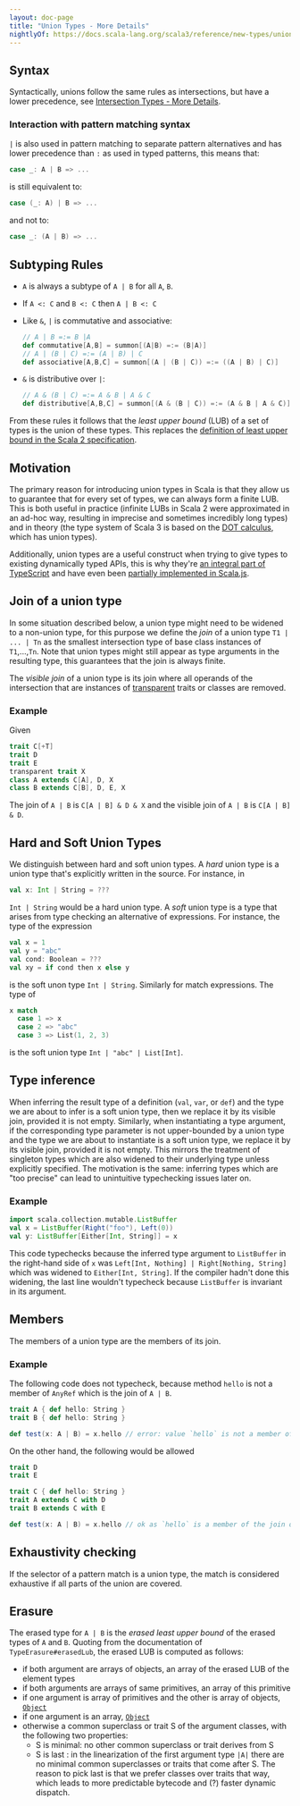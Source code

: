 ```yaml
---
layout: doc-page
title: "Union Types - More Details"
nightlyOf: https://docs.scala-lang.org/scala3/reference/new-types/union-types-spec.html
---
```


## Syntax

Syntactically, unions follow the same rules as intersections, but have a lower precedence, see
[Intersection Types - More Details](./intersection-types-spec.md).

### Interaction with pattern matching syntax
`|` is also used in pattern matching to separate pattern alternatives and has
lower precedence than `:` as used in typed patterns, this means that:

```scala sc:nocompile
case _: A | B => ...
```

is still equivalent to:

```scala sc:nocompile
case (_: A) | B => ...
```

and not to:

```scala sc:nocompile
case _: (A | B) => ...
```

## Subtyping Rules

- `A` is always a subtype of `A | B` for all `A`, `B`.
- If `A <: C` and `B <: C` then `A | B <: C`
- Like `&`, `|` is commutative and associative:

  ```scala
  // A | B =:= B |A
  def commutative[A,B] = summon[(A|B) =:= (B|A)]
  // A | (B | C) =:= (A | B) | C
  def associative[A,B,C] = summon[(A | (B | C)) =:= ((A | B) | C)] 
  ```

- `&` is distributive over `|`:

  ```scala
  // A & (B | C) =:= A & B | A & C
  def distributive[A,B,C] = summon[(A & (B | C)) =:= (A & B | A & C)]
  ```

From these rules it follows that the _least upper bound_ (LUB) of a set of types
is the union of these types. This replaces the
[definition of least upper bound in the Scala 2 specification](https://www.scala-lang.org/files/archive/spec/2.13/03-types.html#least-upper-bounds-and-greatest-lower-bounds).

## Motivation

The primary reason for introducing union types in Scala is that they allow us to
guarantee that for every set of types, we can always form a finite LUB. This is
both useful in practice (infinite LUBs in Scala 2 were approximated in an ad-hoc
way, resulting in imprecise and sometimes incredibly long types) and in theory
(the type system of Scala 3 is based on the
[DOT calculus](https://infoscience.epfl.ch/record/227176/files/soundness_oopsla16.pdf),
which has union types).

Additionally, union types are a useful construct when trying to give types to existing
dynamically typed APIs, this is why they're [an integral part of TypeScript](https://www.typescriptlang.org/docs/handbook/advanced-types.html#union-types)
and have even been [partially implemented in Scala.js](https://github.com/scala-js/scala-js/blob/master/library/src/main/scala/scala/scalajs/js/Union.scala).

## Join of a union type

In some situation described below, a union type might need to be widened to
a non-union type, for this purpose we define the _join_ of a union type `T1 |
... | Tn` as the smallest intersection type of base class instances of
`T1`,...,`Tn`. Note that union types might still appear as type arguments in the
resulting type, this guarantees that the join is always finite.

The _visible join_ of a union type is its join where all operands of the intersection that
are instances of [transparent](../other-new-features/transparent-traits.md) traits or classes are removed.


### Example

Given

```scala
trait C[+T]
trait D
trait E
transparent trait X
class A extends C[A], D, X
class B extends C[B], D, E, X
```

The join of `A | B` is `C[A | B] & D & X` and the visible join of `A | B` is `C[A | B] & D`.

## Hard and Soft Union Types

We distinguish between hard and soft union types. A _hard_ union type is a union type that's explicitly
written in the source. For instance, in
```scala sc-name:hardunion
val x: Int | String = ???
```
`Int | String` would be a hard union type. A _soft_ union type is a type that arises from type checking
an alternative of expressions. For instance, the type of the expression
```scala sc-name:softunion
val x = 1
val y = "abc"
val cond: Boolean = ???
val xy = if cond then x else y
```
is the soft unon type `Int | String`. Similarly for match expressions. The type of
```scala sc-compile-with:softunion
x match
  case 1 => x
  case 2 => "abc"
  case 3 => List(1, 2, 3)
```
is the soft union type `Int | "abc" | List[Int]`.


## Type inference

When inferring the result type of a definition (`val`, `var`, or `def`) and the
type we are about to infer is a soft union type, then we replace it by its visible join,
provided it is not empty.
Similarly, when instantiating a type argument, if the corresponding type
parameter is not upper-bounded by a union type and the type we are about to
instantiate is a soft union type, we replace it by its visible join, provided it is not empty.
This mirrors the
treatment of singleton types which are also widened to their underlying type
unless explicitly specified. The motivation is the same: inferring types
which are "too precise" can lead to unintuitive typechecking issues later on.

### Example

```scala
import scala.collection.mutable.ListBuffer
val x = ListBuffer(Right("foo"), Left(0))
val y: ListBuffer[Either[Int, String]] = x
```

This code typechecks because the inferred type argument to `ListBuffer` in the
right-hand side of `x` was `Left[Int, Nothing] | Right[Nothing, String]` which
was widened to `Either[Int, String]`. If the compiler hadn't done this widening,
the last line wouldn't typecheck because `ListBuffer` is invariant in its
argument.


## Members

The members of a union type are the members of its join.

### Example

The following code does not typecheck, because method `hello` is not a member of
`AnyRef` which is the join of `A | B`.

```scala
trait A { def hello: String }
trait B { def hello: String }

def test(x: A | B) = x.hello // error: value `hello` is not a member of A | B
```

On the other hand, the following would be allowed

```scala
trait D
trait E

trait C { def hello: String }
trait A extends C with D
trait B extends C with E

def test(x: A | B) = x.hello // ok as `hello` is a member of the join of A | B which is C
```

## Exhaustivity checking

If the selector of a pattern match is a union type, the match is considered
exhaustive if all parts of the union are covered.

## Erasure

The erased type for `A | B` is the _erased least upper bound_ of the erased
types of `A` and `B`. Quoting from the documentation of `TypeErasure#erasedLub`,
the erased LUB is computed as follows:

- if both argument are arrays of objects, an array of the erased LUB of the element types
- if both arguments are arrays of same primitives, an array of this primitive
- if one argument is array of primitives and the other is array of objects,
  [`Object`](https://docs.oracle.com/en/java/javase/11/docs/api/java.base/java/lang/Object.html)
- if one argument is an array, [`Object`](https://docs.oracle.com/en/java/javase/11/docs/api/java.base/java/lang/Object.html)
- otherwise a common superclass or trait S of the argument classes, with the
  following two properties:
  * S is minimal: no other common superclass or trait derives from S
  * S is last   : in the linearization of the first argument type `|A|`
                  there are no minimal common superclasses or traits that
                  come after S.
  The reason to pick last is that we prefer classes over traits that way,
  which leads to more predictable bytecode and (?) faster dynamic dispatch.

